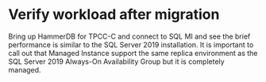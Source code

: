 # Verify workload after migration

Bring up HammerDB for TPCC-C and connect to SQL MI and see the brief performance is similar to the SQL Server 2019 installation. It is important to call out that Managed Instance support the same replica environment as the SQL Server 2019 Always-On Availability Group but it is completely managed.